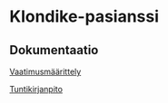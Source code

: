 # **Klondike-pasianssi**




## **Dokumentaatio**

[Vaatimusmäärittely](https://github.com/VolmarKa/otmPasianssi/blob/master/dokumentaatio/vaatimusmaarittely.md)

[Tuntikirjanpito](https://github.com/VolmarKa/otmPasianssi/blob/master/dokumentaatio/tuntikirjanpito.md)
